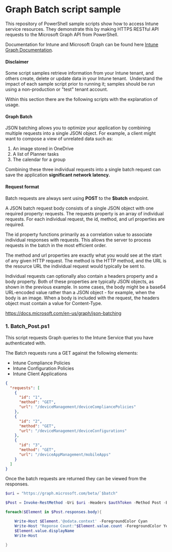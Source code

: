 # Graph Batch script sample

This repository of PowerShell sample scripts show how to access Intune service resources.  They demonstrate this by making HTTPS RESTful API requests to the Microsoft Graph API from PowerShell.

Documentation for Intune and Microsoft Graph can be found here [Intune Graph Documentation](https://developer.microsoft.com/en-us/graph/docs/api-reference/beta/resources/intune_graph_overview).

#### Disclaimer
Some script samples retrieve information from your Intune tenant, and others create, delete or update data in your Intune tenant.  Understand the impact of each sample script prior to running it; samples should be run using a non-production or "test" tenant account. 

Within this section there are the following scripts with the explanation of usage.

#### Graph Batch
JSON batching allows you to optimize your application by combining multiple requests into a single JSON object. For example, a client might want to compose a view of unrelated data such as:

1. An image stored in OneDrive
2. A list of Planner tasks
3. The calendar for a group

Combining these three individual requests into a single batch request can save the application **significant network latency.**

#### Request format

Batch requests are always sent using **POST** to the **$batch** endpoint.

A JSON batch request body consists of a single JSON object with one required property: requests. The requests property is an array of individual requests. For each individual request, the id, method, and url properties are required.

The id property functions primarily as a correlation value to associate individual responses with requests. This allows the server to process requests in the batch in the most efficient order.

The method and url properties are exactly what you would see at the start of any given HTTP request. The method is the HTTP method, and the URL is the resource URL the individual request would typically be sent to.

Individual requests can optionally also contain a headers property and a body property. Both of these properties are typically JSON objects, as shown in the previous example. In some cases, the body might be a base64 URL-encoded value rather than a JSON object - for example, when the body is an image. When a body is included with the request, the headers object must contain a value for Content-Type.

https://docs.microsoft.com/en-us/graph/json-batching

### 1. Batch_Post.ps1
This script requests Graph queries to the Intune Service that you have authenticated with.

The Batch requests runs a GET against the following elements:

* Intune Compliance Policies
* Intune Configuration Policies
* Intune Client Applications


```JSON
{
  "requests": [
    {
      "id": "1",
      "method": "GET",
      "url": "/deviceManagement/deviceCompliancePolicies"
    },
    {
      "id": "2",
      "method": "GET",
      "url": "/deviceManagement/deviceConfigurations"
    },
    {
      "id": "3",
      "method": "GET",
      "url": "/deviceAppManagement/mobileApps"
    }
  ]
}
```
Once the batch requests are returned they can be viewed from the responses.

```PowerShell
$uri = "https://graph.microsoft.com/beta/`$batch"

$Post = Invoke-RestMethod -Uri $uri -Headers $authToken -Method Post -Body $batch -ContentType "application/json"

foreach($Element in $Post.responses.body){

    Write-Host $Element.'@odata.context' -ForegroundColor Cyan
    Write-Host "Reponse Count:"$Element.value.count -ForegroundColor Yellow
    $Element.value.displayName
    Write-Host

}
```
